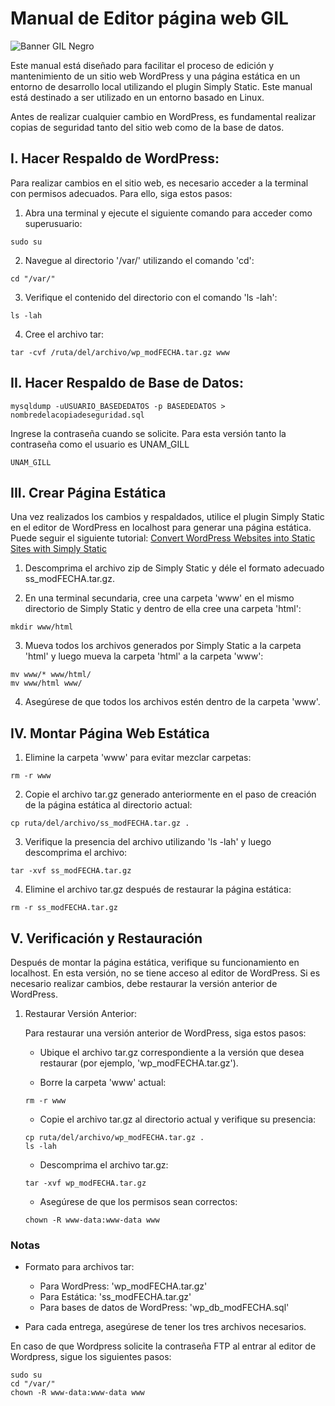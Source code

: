 # Manual de Editor página web GIL

![Banner GIL Negro](/GIL%20BANNER%20NEGRO.png)


Este manual está diseñado para facilitar el proceso de edición y mantenimiento de un sitio web WordPress y una página estática en un entorno de desarrollo local utilizando el plugin Simply Static. Este manual está destinado a ser utilizado en un entorno basado en Linux.

Antes de realizar cualquier cambio en WordPress, es fundamental realizar copias de seguridad tanto del sitio web como de la base de datos.

## I. Hacer Respaldo de WordPress:

Para realizar cambios en el sitio web, es necesario acceder a la terminal con permisos adecuados. Para ello, siga estos pasos:

1. Abra una terminal y ejecute el siguiente comando para acceder como superusuario:

```
sudo su
```

2. Navegue al directorio '/var/' utilizando el comando 'cd':

```
cd "/var/"
```

3. Verifique el contenido del directorio con el comando 'ls -lah':

```
ls -lah
```

4. Cree el archivo tar:

```
tar -cvf /ruta/del/archivo/wp_modFECHA.tar.gz www
```

## II. Hacer Respaldo de Base de Datos:

```
mysqldump -uUSUARIO_BASEDEDATOS -p BASEDEDATOS > nombredelacopiadeseguridad.sql
```

Ingrese la contraseña cuando se solicite.
Para esta versión tanto la contraseña como el usuario es UNAM_GILL

```
UNAM_GILL
```

## III. Crear Página Estática

Una vez realizados los cambios y respaldados, utilice el plugin Simply Static en el editor de WordPress en localhost para generar una página estática. Puede seguir el siguiente tutorial: [Convert WordPress Websites into Static Sites with Simply Static](https://www.youtube.com/watch?v=a4xG14NsQUI)

1. Descomprima el archivo zip de Simply Static y déle el formato adecuado ss_modFECHA.tar.gz.

2. En una terminal secundaria, cree una carpeta 'www' en el mismo directorio de Simply Static y dentro de ella cree una carpeta 'html':

```
mkdir www/html
```

3. Mueva todos los archivos generados por Simply Static a la carpeta 'html' y luego mueva la carpeta 'html' a la carpeta 'www':

```
mv www/* www/html/
mv www/html www/
```

4. Asegúrese de que todos los archivos estén dentro de la carpeta 'www'.

## IV. Montar Página Web Estática

1. Elimine la carpeta 'www' para evitar mezclar carpetas:

```
rm -r www
```

2. Copie el archivo tar.gz generado anteriormente en el paso de creación de la página estática al directorio actual:

```
cp ruta/del/archivo/ss_modFECHA.tar.gz .
```

3. Verifique la presencia del archivo utilizando 'ls -lah' y luego descomprima el archivo:

```
tar -xvf ss_modFECHA.tar.gz
```

4. Elimine el archivo tar.gz después de restaurar la página estática:

```
rm -r ss_modFECHA.tar.gz
```

## V. Verificación y Restauración

Después de montar la página estática, verifique su funcionamiento en localhost. En esta versión, no se tiene acceso al editor de WordPress. Si es necesario realizar cambios, debe restaurar la versión anterior de WordPress.

1. Restaurar Versión Anterior:

    Para restaurar una versión anterior de WordPress, siga estos pasos:

    - Ubique el archivo tar.gz correspondiente a la versión que desea restaurar (por ejemplo, 'wp_modFECHA.tar.gz').

    - Borre la carpeta 'www' actual:

    ```
    rm -r www
    ```

    - Copie el archivo tar.gz al directorio actual y verifique su presencia:

    ```
    cp ruta/del/archivo/wp_modFECHA.tar.gz .
    ls -lah
    ```

    - Descomprima el archivo tar.gz:

    ```
    tar -xvf wp_modFECHA.tar.gz
    ```

    - Asegúrese de que los permisos sean correctos:

    ```
    chown -R www-data:www-data www
    ```

### Notas

- Formato para archivos tar:
  - Para WordPress: 'wp_modFECHA.tar.gz'
  - Para Estática: 'ss_modFECHA.tar.gz'
  - Para bases de datos de WordPress: 'wp_db_modFECHA.sql'
  
- Para cada entrega, asegúrese de tener los tres archivos necesarios.

En caso de que Wordpress solicite la contraseña FTP al entrar al editor de Wordpress, sigue los siguientes pasos:

```
sudo su
cd "/var/"
chown -R www-data:www-data www
```

